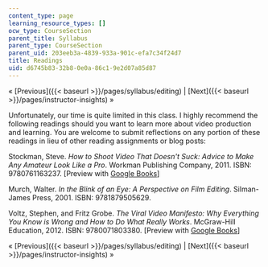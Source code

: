 ```yaml
---
content_type: page
learning_resource_types: []
ocw_type: CourseSection
parent_title: Syllabus
parent_type: CourseSection
parent_uid: 203eeb3a-4839-933a-901c-efa7c34f24d7
title: Readings
uid: d6745b83-32b8-0e0a-86c1-9e2d07a85d87
---
```


« [Previous]({{< baseurl >}}/pages/syllabus/editing) | [Next]({{< baseurl >}}/pages/instructor-insights) »

Unfortunately, our time is quite limited in this class. I highly recommend the following readings should you want to learn more about video production and learning. You are welcome to submit reflections on any portion of these readings in lieu of other reading assignments or blog posts:

Stockman, Steve. _How to Shoot Video That Doesn't Suck: Advice to Make Any Amateur Look Like a Pro_. Workman Publishing Company, 2011. ISBN: 9780761163237. \[Preview with [Google Books](http://books.google.com/books?id=bmGxPwKGJCsC&pg=PAfrontcover)\]

Murch, Walter. _In the Blink of an Eye: A Perspective on Film Editing_. Silman-James Press, 2001. ISBN: 9781879505629.

Voltz, Stephen, and Fritz Grobe. _The Viral Video Manifesto: Why Everything You Know is Wrong and How to Do What Really Works_. McGraw-Hill Education, 2012. ISBN: 9780071803380. \[Preview with [Google Books](http://books.google.com/books?id=zPJ_8c89-2UC&pg=PAfrontcover)\]

« [Previous]({{< baseurl >}}/pages/syllabus/editing) | [Next]({{< baseurl >}}/pages/instructor-insights) »